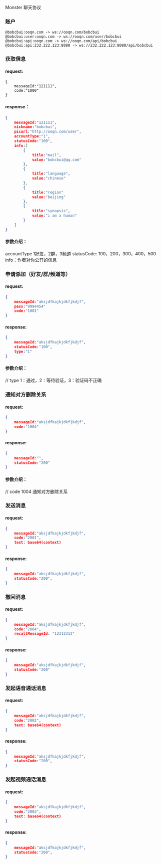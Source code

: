 
Monster 聊天协议


### 账户
```
@bobcbui:ooqn.com -> ws://ooqn.com/bobcbui
@bobcbui:user:ooqn.com -> ws://ooqn.com/user/bobcbui
@bobcbui:api:ooqn.com -> ws://ooqn.com/api/bobcbui
@bobcbui:api:232.222.123:8080 -> ws://232.222.123:8080/api/bobcbui
```

### 获取信息
#### request:
```
{
    messageId:"121111",
    code:"1000"
}
```
#### response：
```json
{
    messageId:"121111",
    nickname:"bobcbui",
    picurl:"http://ooqn.com/user",
    accountType:"1",
    statusCode:"100",
    info:[
        {
            title:"mail",
            value:"bobcbui@qq.com"
        },
        {
            title:"language",
            value:"chinese"
        },
        {
            title:"region"
            value:"beijing"
        },
        {
            title:"synopsis",
            value:"i am a human"
        }
    ]
}
```
#### 参数介绍：
accountType 1好友，2群，3频道
statusCode: 100，200，300，400，500
info：作者对你公开的信息


### 申请添加（好友/群/频道等）
#### request:
```json
{
    messageId:"aksjdfkajkjdkfjkdjf",
    pass:"9994454"
    code:"1001"
}
```
#### response:
```json
{
    messageId:"aksjdfkajkjdkfjkdjf",
    statusCode:"100",
    type:"1"
}
```
#### 参数介绍：
// type 1：通过，2：等待验证，3：验证码不正确

### 通知对方删除关系
#### request:
```json
{
    messageId:"aksjdfkajkjdkfjkdjf",
    code:"1004"
}
```
#### response:
```json
{
    messageId:"",
    statusCode:"200"
}
```
#### 参数介绍：
// code 1004 通知对方删除关系

### 发送消息
#### request:
```json
{
    messageId:"aksjdfkajkjdkfjkdjf",
    code:"2001",
    text: base64(context)
}
```
#### response:
```json
{
    messageId:"aksjdfkajkjdkfjkdjf",
    statusCode:"200",
}
```
### 撤回消息
#### request:
```json
{
    messageId:"aksjdfkajkjdkfjkdjf",
    code:"2004",
    recallMessageId: "12312312"
}
```
#### response:
```json
{
    messageId:"aksjdfkajkjdkfjkdjf",
    statusCode:"200"
}
```

### 发起语音通话消息
#### request:
```json
{
    messageId:"aksjdfkajkjdkfjkdjf",
    code:"2002",
    text: base64(context)
}
```
#### response:
```json
{
    messageId:"aksjdfkajkjdkfjkdjf",
    statusCode:"200",
}
```
### 发起视频通话消息
#### request:
```json
{
    messageId:"aksjdfkajkjdkfjkdjf",
    code:"2003",
    text: base64(context)
}
```
#### response:
```json
{
    messageId:"aksjdfkajkjdkfjkdjf",
    statusCode:"200",
}
```
